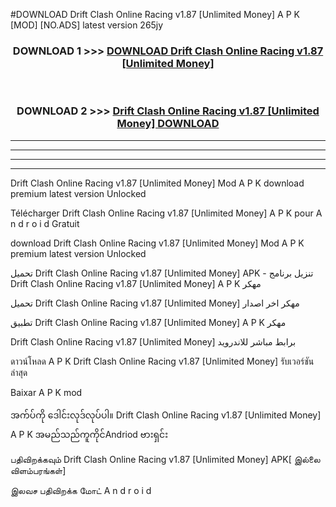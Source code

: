 #DOWNLOAD Drift Clash Online Racing v1.87  [Unlimited Money] A P K [MOD] [NO.ADS] latest version 265jy



<div align="center">

<h3>DOWNLOAD 1 >>> <a href="https://teeasianyam.web.app?sq=Drift Clash Online Racing v1.87  [Unlimited Money]">DOWNLOAD Drift Clash Online Racing v1.87  [Unlimited Money] </a></h3><br>

<h3>DOWNLOAD 2 >>> <a href="https://teeasianyam.web.app?sq=Drift Clash Online Racing v1.87  [Unlimited Money] ">Drift Clash Online Racing v1.87  [Unlimited Money]  DOWNLOAD </a></h3>

</div>


----------------------------------------------------------

----------------------------------------------------------

----------------------------------------------------------

----------------------------------------------------------


Drift Clash Online Racing v1.87  [Unlimited Money]  Mod A P K download premium latest version Unlocked

Télécharger Drift Clash Online Racing v1.87  [Unlimited Money]  A P K pour A n d r o i d Gratuit

download Drift Clash Online Racing v1.87  [Unlimited Money]  Mod A P K premium latest version Unlocked

تحميل Drift Clash Online Racing v1.87  [Unlimited Money]  APK - تنزيل برنامج Drift Clash Online Racing v1.87  [Unlimited Money]  A P K مهكر

تحميل Drift Clash Online Racing v1.87  [Unlimited Money]  مهكر اخر اصدار

تطبيق Drift Clash Online Racing v1.87  [Unlimited Money]  A P K مهكر

Drift Clash Online Racing v1.87  [Unlimited Money]  برابط مباشر للاندرويد

ดาวน์โหลด A P K Drift Clash Online Racing v1.87  [Unlimited Money]  รับเวอร์ชันล่าสุด

Baixar A P K mod

အက်ပ်ကို ဒေါင်းလုဒ်လုပ်ပါ။ Drift Clash Online Racing v1.87  [Unlimited Money]  A P K အမည်သည်ကူကိုင်Andriod ဗားရှင်း

பதிவிறக்கவும் Drift Clash Online Racing v1.87  [Unlimited Money]  APK[ இல்லை விளம்பரங்கள்] 
 
இலவச பதிவிறக்க மோட் A n d r o i d



